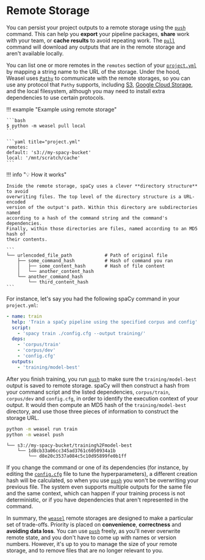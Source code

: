 # Remote Storage

You can persist your project outputs to a remote storage using the
[`push`](../cli.md#push) command. This can help you **export**
your pipeline packages, **share** work with your team, or **cache results** to
avoid repeating work. The [`pull`](../cli.md#pull) command will
download any outputs that are in the remote storage and aren't available
locally.

You can list one or more remotes in the `remotes` section of your
[`project.yml`](./directory-and-assets.md#projectyml) by mapping a string name to the URL of the
storage. Under the hood, Weasel uses
[`Pathy`](https://github.com/justindujardin/pathy) to communicate with the
remote storages, so you can use any protocol that `Pathy` supports, including
[S3](https://aws.amazon.com/s3/),
[Google Cloud Storage](https://cloud.google.com/storage), and the local
filesystem, although you may need to install extra dependencies to use certain
protocols.

!!! example "Example using remote storage"

    ```bash
    $ python -m weasel pull local
    ```

    ```yaml title="project.yml"
    remotes:
    default: 's3://my-spacy-bucket'
    local: '/mnt/scratch/cache'
    ```

!!! info "💡 How it works"

    Inside the remote storage, spaCy uses a clever **directory structure** to avoid
    overwriting files. The top level of the directory structure is a URL-encoded
    version of the output's path. Within this directory are subdirectories named
    according to a hash of the command string and the command's dependencies.
    Finally, within those directories are files, named according to an MD5 hash of
    their contents.

    ```
    └── urlencoded_file_path            # Path of original file
        ├── some_command_hash           # Hash of command you ran
        │   ├── some_content_hash       # Hash of file content
        │   └── another_content_hash
        └── another_command_hash
            └── third_content_hash
    ```

For instance, let's say you had the following spaCy command in your `project.yml`:

```yaml title="project.yml"
- name: train
  help: 'Train a spaCy pipeline using the specified corpus and config'
  script:
    - 'spacy train ./config.cfg --output training/'
  deps:
    - 'corpus/train'
    - 'corpus/dev'
    - 'config.cfg'
  outputs:
    - 'training/model-best'
```

After you finish training, you run [`push`](../cli.md#push) to
make sure the `training/model-best` output is saved to remote storage. spaCy
will then construct a hash from your command script and the listed dependencies,
`corpus/train`, `corpus/dev` and `config.cfg`, in order to identify the
execution context of your output. It would then compute an MD5 hash of the
`training/model-best` directory, and use those three pieces of information to
construct the storage URL.

```bash
python -m weasel run train
python -m weasel push
```

``` title="Overview of the S3 bucket"
└── s3://my-spacy-bucket/training%2Fmodel-best
    └── 1d8cb33a06cc345ad3761c6050934a1b
        └── d8e20c3537a084c5c10d95899fe0b1ff
```

If you change the command or one of its dependencies (for instance, by editing
the [`config.cfg`](/usage/training#config) file to tune the hyperparameters), a
different creation hash will be calculated, so when you use
[`push`](../cli.md#push) you won't be overwriting your previous
file. The system even supports multiple outputs for the same file and the same
context, which can happen if your training process is not deterministic, or if
you have dependencies that aren't represented in the command.

In summary, the [`weasel`](/api/cli#project) remote storages are designed
to make a particular set of trade-offs. Priority is placed on **convenience**,
**correctness** and **avoiding data loss**. You can use
[`push`](../cli.md#push) freely, as you'll never overwrite remote
state, and you don't have to come up with names or version numbers. However,
it's up to you to manage the size of your remote storage, and to remove files
that are no longer relevant to you.
